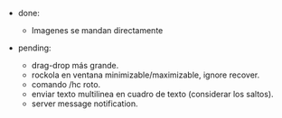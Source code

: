 * done:
    - Imagenes se mandan directamente

* pending:
    - drag-drop más grande.
    - rockola en ventana minimizable/maximizable, ignore recover.
    - comando /hc roto.
    - enviar texto multilinea en cuadro de texto (considerar los saltos).
    - server message notification.